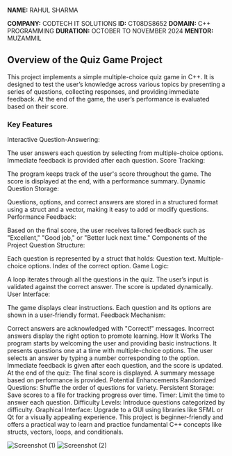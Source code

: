 
**NAME:** RAHUL SHARMA

**COMPANY:** CODTECH IT SOLUTIONS
**ID:** CT08DS8652
**DOMAIN:** C++ PROGRAMMING
**DURATION:** OCTOBER TO NOVEMBER 2024
**MENTOR:** MUZAMMIL


## Overview of the Quiz Game Project
This project implements a simple multiple-choice quiz game in C++. It is designed to test the user’s knowledge across various topics by presenting a series of questions, collecting responses, and providing immediate feedback. At the end of the game, the user’s performance is evaluated based on their score.

### Key Features
Interactive Question-Answering:

The user answers each question by selecting from multiple-choice options.
Immediate feedback is provided after each question.
Score Tracking:

The program keeps track of the user's score throughout the game.
The score is displayed at the end, with a performance summary.
Dynamic Question Storage:

Questions, options, and correct answers are stored in a structured format using a struct and a vector, making it easy to add or modify questions.
Performance Feedback:

Based on the final score, the user receives tailored feedback such as "Excellent," "Good job," or "Better luck next time."
Components of the Project
Question Structure:

Each question is represented by a struct that holds:
Question text.
Multiple-choice options.
Index of the correct option.
Game Logic:

A loop iterates through all the questions in the quiz.
The user’s input is validated against the correct answer.
The score is updated dynamically.
User Interface:

The game displays clear instructions.
Each question and its options are shown in a user-friendly format.
Feedback Mechanism:

Correct answers are acknowledged with "Correct!" messages.
Incorrect answers display the right option to promote learning.
How It Works
The program starts by welcoming the user and providing basic instructions.
It presents questions one at a time with multiple-choice options.
The user selects an answer by typing a number corresponding to the option.
Immediate feedback is given after each question, and the score is updated.
At the end of the quiz:
The final score is displayed.
A summary message based on performance is provided.
Potential Enhancements
Randomized Questions: Shuffle the order of questions for variety.
Persistent Storage: Save scores to a file for tracking progress over time.
Timer: Limit the time to answer each question.
Difficulty Levels: Introduce questions categorized by difficulty.
Graphical Interface: Upgrade to a GUI using libraries like SFML or Qt for a visually appealing experience.
This project is beginner-friendly and offers a practical way to learn and practice fundamental C++ concepts like structs, vectors, loops, and conditionals.

![Screenshot (1)](https://github.com/user-attachments/assets/137bcbaf-843e-4b1b-bcf4-4e2d88e97c76)
![Screenshot (2)](https://github.com/user-attachments/assets/608963cc-11e2-45af-8b42-68b8182a186e)







